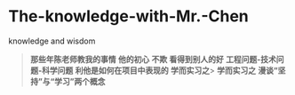 # The-knowledge-with-Mr.-Chen
knowledge and wisdom
> **那些年陈老师教我的事情**
> **他的初心**
> **不欺**
> **看得到别人的好**
> **工程问题-技术问题-科学问题**
> **利他是如何在项目中表现的**
> **学而实习之**> **学而实习之**
> **漫谈“坚持”与“学习”两个概念**
